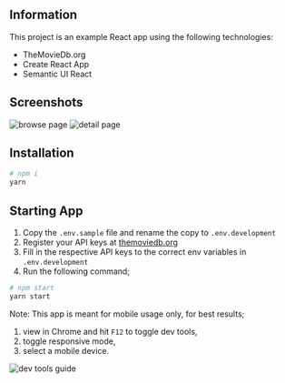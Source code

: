 ## Information

This project is an example React app using the following technologies:

- TheMovieDb.org
- Create React App
- Semantic UI React

## Screenshots

![browse page](https://github.com/eliashussary/react-moviedb-app-example/docs/final-mock-1.png "Browse Page")
![detail page](https://github.com/eliashussary/react-moviedb-app-example/docs/final-mock-2.png "Detail Page")

## Installation

```bash
# npm i
yarn
```

## Starting App

1. Copy the `.env.sample` file and rename the copy to `.env.development`
2. Register your API keys at [themoviedb.org](https://developers.themoviedb.org/3/getting-started/introduction)
3. Fill in the respective API keys to the correct env variables in `.env.development`
4. Run the following command;

```bash
# npm start
yarn start
```

Note: This app is meant for mobile usage only, for best results;

1. view in Chrome and hit `F12` to toggle dev tools,
2. toggle responsive mode,
3. select a mobile device.

![dev tools guide](https://github.com/eliashussary/react-moviedb-app-example/docs/dev-tools-config.png "Dev Tools Config")
